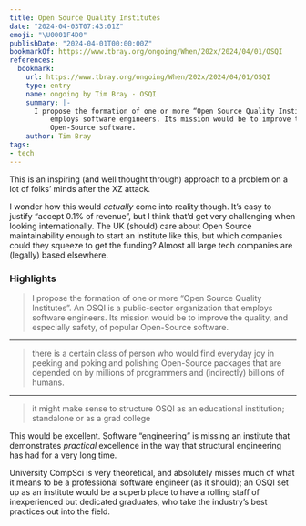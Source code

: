 ```yaml
---
title: Open Source Quality Institutes
date: "2024-04-03T07:43:01Z"
emoji: "\U0001F4D0"
publishDate: "2024-04-01T00:00:00Z"
bookmarkOf: https://www.tbray.org/ongoing/When/202x/2024/04/01/OSQI
references:
  bookmark:
    url: https://www.tbray.org/ongoing/When/202x/2024/04/01/OSQI
    type: entry
    name: ongoing by Tim Bray · OSQI
    summary: |-
      I propose the formation of one or more “Open Source Quality Institutes”. An OSQI is a public-sector organization that
          employs software engineers. Its mission would be to improve the quality, and especially safety, of popular
          Open-Source software.
    author: Tim Bray
tags:
- tech
---
```


This is an inspiring (and well thought through) approach to a problem on a lot of folks’ minds after the XZ attack.

I wonder how this would _actually_ come into reality though. It’s easy to justify “accept 0.1% of revenue”, but I think that’d get very challenging when looking internationally. The UK (should) care about Open Source maintainability enough to start an institute like this, but which companies could they squeeze to get the funding? Almost all large tech companies are (legally) based elsewhere.

### Highlights

> I propose the formation of one or more “Open Source Quality Institutes”. An OSQI is a public-sector organization that employs software engineers. Its mission would be to improve the quality, and especially safety, of popular Open-Source software.

---

> there is a certain class of person who would find everyday joy in peeking and poking and polishing Open-Source packages that are depended on by millions of programmers and (indirectly) billions of humans.

---

> it might make sense to structure OSQI as an educational institution; standalone or as a grad college

This would be excellent. Software “engineering” is missing an institute that demonstrates _practical_ excellence in the way that structural engineering has had for a very long time.

University CompSci is very theoretical, and absolutely misses much of what it means to be a professional software engineer (as it should); an OSQI set up as an institute would be a superb place to have a rolling staff of inexperienced but dedicated graduates, who take the industry’s best practices out into the field.
